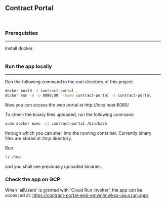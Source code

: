 
<!-- ABOUT THE PROJECT -->
## Contract Portal
<br>

### Prerequisites
<hr>
Install docker.
<br>
<br>


### Run the app locally
<hr>
Run the following command in the root directory of this project

```bash
docker build -t contract-portal .
docker run -d -p 8080:80 --name contract-portal -t contract-portal
```

Now you can access the web portal at http://localhost:8080/

To check the binary files uploaded, run the following command
```bash
sudo docker exec -it contract-portal /bin/bash
```
through which you can shell into the running container. Currently binary files are stored at <i>/tmp</i> directory.

Run
```bash
ls /tmp
```
and you shall see previously uploaded binaries.
### Check the app on GCP 
When 'allUsers' is granted with 'Cloud Run Invoker', the app can be accessed at: 
https://contract-portal-web-emwnlmwkea-uw.a.run.app/
